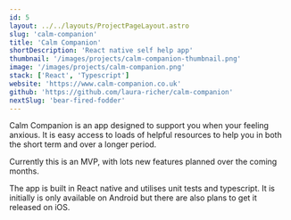 ```yaml
---
id: 5
layout: ../../layouts/ProjectPageLayout.astro
slug: 'calm-companion'
title: 'Calm Companion'
shortDescription: 'React native self help app'
thumbnail: '/images/projects/calm-companion-thumbnail.png'
image: '/images/projects/calm-companion.png'
stack: ['React', 'Typescript']
website: 'https://www.calm-companion.co.uk'
github: 'https://github.com/laura-richer/calm-companion'
nextSlug: 'bear-fired-fodder'
---
```


Calm Companion is an app designed to support you when your feeling anxious. It is easy access to loads of helpful resources to help you in both the short term and over a longer period.

Currently this is an MVP, with lots new features planned over the coming months.

The app is built in React native and utilises unit tests and typescript. It is initially is only available on Android but there are also plans to get it released on iOS.
